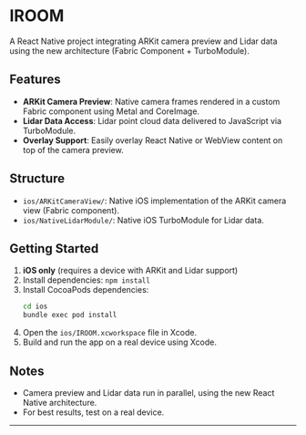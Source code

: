 # IROOM

A React Native project integrating ARKit camera preview and Lidar data using the new architecture (Fabric Component + TurboModule).

## Features

- **ARKit Camera Preview**: Native camera frames rendered in a custom Fabric component using Metal and CoreImage.
- **Lidar Data Access**: Lidar point cloud data delivered to JavaScript via TurboModule.
- **Overlay Support**: Easily overlay React Native or WebView content on top of the camera preview.

## Structure

- `ios/ARKitCameraView/`: Native iOS implementation of the ARKit camera view (Fabric component).
- `ios/NativeLidarModule/`: Native iOS TurboModule for Lidar data.

## Getting Started

1. **iOS only** (requires a device with ARKit and Lidar support)
2. Install dependencies: `npm install`
3. Install CocoaPods dependencies:
   ```sh
   cd ios
   bundle exec pod install
   ```
4. Open the `ios/IROOM.xcworkspace` file in Xcode.
5. Build and run the app on a real device using Xcode.

## Notes

- Camera preview and Lidar data run in parallel, using the new React Native architecture.
- For best results, test on a real device.

---
